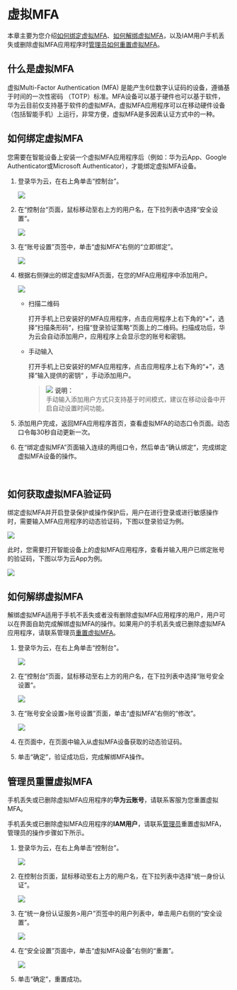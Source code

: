 # 虚拟MFA<a name="iam_01_0031"></a>

本章主要为您介绍[如何绑定虚拟MFA](#section135438283333)、[如何解绑虚拟MFA](#section16664103718547)，以及IAM用户手机丢失或删除虚拟MFA应用程序时[管理员如何重置虚拟MFA](#section1136016401592)。

## 什么是虚拟MFA<a name="section0864223164311"></a>

虚拟Multi-Factor Authentication \(MFA\) 是能产生6位数字认证码的设备，遵循基于时间的一次性密码 （TOTP）标准。MFA设备可以基于硬件也可以基于软件，华为云目前仅支持基于软件的虚拟MFA，虚拟MFA应用程序可以在移动硬件设备（包括智能手机）上运行，非常方便，虚拟MFA是多因素认证方式中的一种。

## 如何绑定虚拟MFA<a name="section135438283333"></a>

您需要在智能设备上安装一个虚拟MFA应用程序后（例如：华为云App、Google Authenticator或Microsoft Authenticator），才能绑定虚拟MFA设备。

1.  登录华为云，在右上角单击“控制台”。

    ![](figures/进入控制台.png)

2.  在“控制台“页面，鼠标移动至右上方的用户名，在下拉列表中选择“安全设置“。

    ![](figures/账号设置-右上角入口-9.png)

3.  在“账号设置”页签中，单击“虚拟MFA”右侧的“立即绑定”。

    ![](figures/账号安全设置绑定虚拟MFA-10.png)

4.  根据右侧弹出的绑定虚拟MFA页面，在您的MFA应用程序中添加用户。

    ![](figures/绑定虚拟MFA-11.png)

    -   扫描二维码

        打开手机上已安装好的MFA应用程序，点击应用程序上右下角的“+”，选择“扫描条形码“，扫描“登录验证策略“页面上的二维码。扫描成功后，华为云会自动添加用户，应用程序上会显示您的账号和密钥。

    -   手动输入

        打开手机上已安装好的MFA应用程序，点击应用程序上右下角的“+”，选择“输入提供的密钥“  ，手动添加用户。

        >![](public_sys-resources/icon-note.gif) **说明：**   
        >手动输入添加用户方式只支持基于时间模式，建议在移动设备中开启自动设置时间功能。  


5.  添加用户完成，返回MFA应用程序首页，查看虚拟MFA的动态口令页面。动态口令每30秒自动更新一次。
6.  在“绑定虚拟MFA”页面输入连续的两组口令，然后单击“确认绑定“，完成绑定虚拟MFA设备的操作。

  

## 如何获取虚拟MFA验证码<a name="section1173963155411"></a>

绑定虚拟MFA并开启登录保护或操作保护后，用户在进行登录或进行敏感操作时，需要输入MFA应用程序的动态验证码，下图以登录验证为例。

![](figures/登录MFA验证.png)

此时，您需要打开智能设备上的虚拟MFA应用程序，查看并输入用户已绑定账号的验证码，下图以华为云App为例。

![](figures/华为云app虚拟MFA.jpg)

## 如何解绑虚拟MFA<a name="section16664103718547"></a>

解绑虚拟MFA适用于手机不丢失或者没有删除虚拟MFA应用程序的用户，用户可以在界面自助完成解绑虚拟MFA的操作。如果用户的手机丢失或已删除虚拟MFA应用程序，请联系管理员[重置虚拟MFA](#section1136016401592)。

1.  登录华为云，在右上角单击“控制台”。

    ![](figures/进入控制台.png)

2.  在“控制台“页面，鼠标移动至右上方的用户名，在下拉列表中选择“账号安全设置“。

    ![](figures/账号安全设置-右上角入口.png)

3.  在“账号安全设置\>账号设置”页面，单击“虚拟MFA”右侧的“修改”。

    ![](figures/解绑虚拟MFA.png)

4.  在页面中，在页面中输入从虚拟MFA设备获取的动态验证码。
5.  单击“确定”，验证成功后，完成解绑MFA操作。

## 管理员重置虚拟MFA<a name="section1136016401592"></a>

手机丢失或已删除虚拟MFA应用程序的**华为云账号**，请联系客服为您重置虚拟MFA。

手机丢失或已删除虚拟MFA应用程序的**IAM用户**，请联系[管理员](https://support.huaweicloud.com/usermanual-iam/zh-cn_topic_0079496985.html)重置虚拟MFA，管理员的操作步骤如下所示。

1.  登录华为云，在右上角单击“控制台”。

    ![](figures/zh-cn_image_0182845967.png)

2.  在控制台页面，鼠标移动至右上方的用户名，在下拉列表中选择“统一身份认证”。

    ![](figures/进入IAM-12.png)

3.  在“统一身份认证服务\>用户”页签中的用户列表中，单击用户右侧的“安全设置”。

    ![](figures/进入用户安全设置.png)

4.  在“安全设置”页面中，单击“虚拟MFA设备”右侧的“重置”。

    ![](figures/重置MFA.png)

5.  单击“确定”，重置成功。


